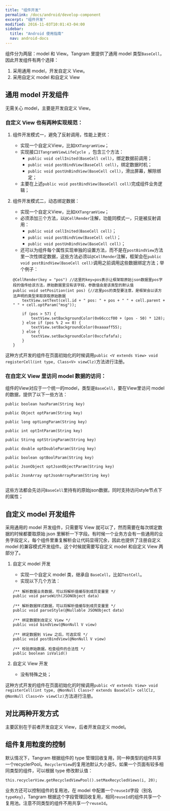 ```yaml
---
title: "组件开发"
permalink: /docs/android/develop-component
excerpt: "组件开发"
modified: 2016-11-03T10:01:43-04:00
sidebar:
  title: "Android 使用指南"
  nav: android-docs
---
```


组件分为两层：model 和 View。Tangram 里提供了通用 model 类型`BaseCell`，因此开发组件有两个选择：

1. 采用通用 model，开发自定义 View。
2. 采用自定义 model 和自定义 View

## 通用 model 开发组件

无需关心 model，主要是开发自定义 View。

### 自定义 View 也有两种实现规范：

1. 组件开发模式一，避免了反射调用，性能上更优：
	+ 实现一个自定义View，比如```XXTangramView```；
	+ 实现接口```ITangramViewLifeCycle ```，包含三个方法：
		+ ```public void cellInited(BaseCell cell)```，绑定数据前调用；
		+ ```public void postBindView(BaseCell cell)```，绑定数据时机；
		+ ```public void postUnBindView(BaseCell cell)```，滑出屏幕，解除绑定；
	+ 主要在上述```public void postBindView(BaseCell cell)```完成组件业务逻辑；
2. 组件开发模式二，动态绑定数据：
	+ 实现一个自定义View，比如```XXTangramView```；
	+ 必须添加三个方法，以```@CellRender```注解，功能同模式一，只是被反射调用：
		+ ```public void cellInited(BaseCell cell)```；
		+ ```public void postBindView(BaseCell cell)```；
		+ ```public void postUnBindView(BaseCell cell)```；
	+ 还可以为组件每个属性实现单独的设置方法，而不是在```postBindView```方法里一次性绑定数据，这些方法必须以```@CellRender```注解，框架会在```public void postBindView(BaseCell cell)```调用之前调用这些数据绑定方法；举个例子：
	
	```
	@CellRender(key = "pos") //这里的key=pos表示让框架取原始json数据里pos字段的值传给该方法，原始数据里没有该字段，参数值会是该类型的默认值
    public void setPosition(int pos) {//这里pos的类型要注意，是框架会以该方法声明的类型来取获取原始数据
        textView.setText(cell.id + " pos: " + pos + " " + cell.parent + " " + cell.optParam("msg"));

        if (pos > 57) {
            textView.setBackgroundColor(0x66cccf00 + (pos - 50) * 128);
        } else if (pos % 2 == 0) {
            textView.setBackgroundColor(0xaaaaff55);
        } else {
            textView.setBackgroundColor(0xccfafafa);
        }
    }
	```

这种方式开发的组件在页面初始化的时候调用```public <V extends View> void registerCell(int type, Class<V> viewClz)```方法进行注册。
	
### 在自定义 View 里访问 model 数据的访问：

组件的View对应于一个统一的model，类型是```BaseCell```，要在View里访问 model 的数据，提供了以下一些方法：

```
public boolean hasParam(String key)

public Object optParam(String key)
	
public long optLongParam(String key)
	
public int optIntParam(String key)
	
public Stirng optStringParam(String key)
	
public double optDoubleParam(String key)
	
public boolean optBoolParam(String key)
	
public JsonObject optJsonObjectParam(String key)
	
public JsonArray optJsonArrayParam(String key)
	
```	

这些方法都会先访问```BaseCell```里持有的原始json数据，同时支持访问style节点下的属性；

## 自定义 model 开发组件

采用通用的 model 开发组件，只需要写 View 就可以了，然而需要在每次绑定数据的时候都要取原始 json 里解析一下字段。有时候一个业务方会有一些通用的业务字段定义，每个组件里重复解析会让代码显得冗余，因此也提供了注册自定义 model 的兼容模式开发组件。这个时候就需要写自定义 model 和自定义 View 两部分了。

1. 自定义 model 开发
	+ 实现一个自定义 model 类，继承自 ```BaseCell```，比如```TestCell```。
	+ 实现以下几个方法：

	```
	/** 解析数据业务数据，可以将解析值缓存到成员变量里 */
	public void parseWith(JSONObject data)
	
	/** 解析数据样式数据，可以将解析值缓存到成员变量里 */
	public void parseStyle(@Nullable JSONObject data)
	
	/** 绑定数据到自定义 View */
	public void bindView(@NonNull V view)
	
	/** 绑定数据到 View 之后，可选实现 */
	public void postBindView(@NonNull V view)
	
	/** 校验原始数据，检查组件的合法性 */
	public boolean isValid()
	```
2. 自定义 View 开发
	+ 没有特殊之处；

这种方式开发的组件在页面初始化的时候调用```public <V extends View> void registerCell(int type, @NonNull Class<? extends BaseCell> cellClz, @NonNull Class<V> viewClz)```方法进行注册。
	
## 对比两种开发方式
主要区别在于前者开发自定义 View，后者开发自定义 model。

## 组件复用粒度的控制

默认情况下，Tangram 根据组件的 type 管理回收复用，同一种类型的组件共享一个recyclerPool。`RecyclerView`的复用池默认大小是5，如果一个页面有较多相同类型的组件，可以根据 type 修改默认值：

```
this.recyclerView.getRecycledViewPool().setMaxRecycledViews(i, 20);
```

业务方还可以控制组件的复用池，在 model 中配置一个`reuseId`字段（别名`typeKey`），Tangram 根据这个字段管理回收复用，相同`reuseId`的组件共享一个复用池。注意不同类型的组件不用共享一个`reuseId`。